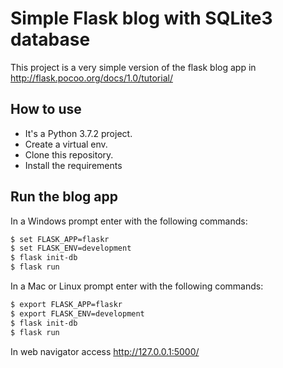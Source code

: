 # Simple Flask blog with SQLite3 database

This project is a very simple version of the flask blog app in http://flask.pocoo.org/docs/1.0/tutorial/


## How to use

* It's a Python 3.7.2 project.
* Create a virtual env.
* Clone this repository.
* Install the requirements

## Run the blog app

In a Windows prompt enter with the following commands:

```sh
$ set FLASK_APP=flaskr
$ set FLASK_ENV=development
$ flask init-db
$ flask run
```

In a Mac or Linux prompt enter with the following commands:

```sh
$ export FLASK_APP=flaskr
$ export FLASK_ENV=development
$ flask init-db
$ flask run
```

In web navigator access http://127.0.0.1:5000/
